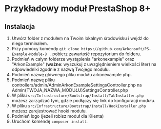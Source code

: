 # Przykładowy moduł PrestaShop 8+

## Instalacja

1. Utwórz folder z modułem na Twoim lokalnym środowisku i wejdź do niego terminalem.
2. Przy pomocy komendy `git clone https://github.com/Arkonsoft/PS-Example-Module-8 .` pobierz zawartość repozytorium do folderu.
3. Podmień w całym folderze wystąpienia "arkonexample" oraz "ArkonExample" (**ważne**: wyszukuj z uwzględnieniem wielkości liter) na odpowiedniki zgodnie z nazwą Twojego modułu.
4. Podmień nazwę głównego pliku modułu arkonexample.php.
5. Podmień nazwę pliku controllers/admin/AdminArkonExampleSettingsController.php na Admin{TWOJA_NAZWA_MODUŁU}SettingsController.php
6. W pliku `src/Infrastructure/Bootstrap/Install/TabInstaller.php` możesz zarządzać tym, gdzie podłączy się link do konfiguracji modułu.
7. W pliku `src/Infrastructure/Bootstrap/Install/HookInstaller.php` możesz zarejestrować hooki modułu.
8. Podmień logo (jeżeli robisz moduł dla Klienta)
9. Uruchom komendę `composer install`.
